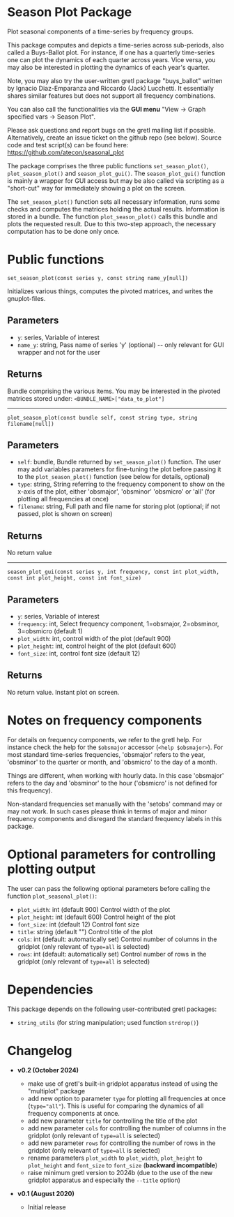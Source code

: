 # Season Plot Package

Plot seasonal components of a time-series by frequency groups.

This package computes and depicts a time-series across sub-periods, also called a Buys-Ballot plot. For instance, if one has a quarterly time-series one can plot the dynamics of each quarter across years. Vice versa, you may also be interested in plotting the dynamics of each year's quarter.

Note, you may also try the user-written gretl package "buys_ballot" written by Ignacio Diaz-Emparanza and Riccardo (Jack) Lucchetti. It essentially shares similar features but does not support all frequency combinations.

You can also call the functionalities via the **GUI menu** "View -> Graph specified vars -> Season Plot".

Please ask questions and report bugs on the gretl mailing list if possible. Alternatively, create an issue ticket on the github repo (see below).
Source code and test script(s) can be found here:
https://github.com/atecon/seasonal_plot

The package comprises the three public functions `set_season_plot()`, `plot_season_plot()` and `season_plot_gui()`. The `season_plot_gui()` function is mainly a wrapper for GUI access but may be also called via scripting as a "short-cut" way for immediately showing a plot on the screen.

The `set_season_plot()` function sets all necessary information, runs some checks and computes the matrices holding the actual results. Information is stored in a bundle. The function `plot_season_plot()` calls this bundle and plots the requested result. Due to this two-step approach, the necessary computation has to be done only once.

# Public functions

```
set_season_plot(const series y, const string name_y[null])
```

Initializes various things, computes the pivoted matrices, and writes the gnuplot-files.

## Parameters

- `y`: series, Variable of interest
- `name_y`: string, Pass name of series 'y' (optional) -- only relevant for GUI wrapper and not for the user

## Returns

Bundle comprising the various items. You may be interested in the pivoted matrices stored under: `<BUNDLE_NAME>["data_to_plot"]`

---

```
plot_season_plot(const bundle self, const string type, string filename[null])
```

## Parameters

- `self`: bundle, Bundle returned by `set_season_plot()` function. The user may add variables parameters for fine-tuning the plot before passing it to the `plot_season_plot()` function (see below for details, optional)
- `type`: string, String referring to the frequency component to show on the x-axis of the plot, either 'obsmajor', 'obsminor' 'obsmicro' or 'all' (for plotting all frequencies at once)
- `filename`: string, Full path and file name for storing plot (optional; if not passed, plot is shown on screen)

## Returns

No return value

---

```
season_plot_gui(const series y, int frequency, const int plot_width, const int plot_height, const int font_size)
```

## Parameters

- `y`: series, Variable of interest
- `frequency`: int, Select frequency component, 1=obsmajor, 2=obsminor, 3=obsmicro (default 1)
- `plot_width`: int, control width of the plot (default 900)
- `plot_height`: int, control height of the plot (default 600)
- `font_size`: int, control font size (default 12)

## Returns

No return value. Instant plot on screen.

# Notes on frequency components

For details on frequency components, we refer to the gretl help. For instance check the help for the `$obsmajor` accessor (`<help $obsmajor>`). For most standard time-series frequencies, 'obsmajor' refers to the year, 'obsminor' to the quarter or month, and 'obsmicro' to the day of a month.

Things are different, when working with hourly data. In this case 'obsmajor' refers to the day and 'obsminor' to the hour ('obsmicro' is not defined for this frequency).

Non-standard frequencies set manually with the 'setobs' command may or may not work. In such cases please think in terms of major and minor frequency components and disregard the standard frequency labels in this package.

# Optional parameters for controlling plotting output

The user can pass the following optional parameters before calling the function `plot_seasonal_plot()`:

- `plot_width`: int (default 900) Control width of the plot
- `plot_height`: int (default 600) Control height of the plot
- `font_size`: int (default 12) Control font size
- `title`: string (default "") Control title of the plot
- `cols`: int (default: automatically set) Control number of columns in the gridplot (only relevant of `type=all` is selected)
- `rows`: int (default: automatically set) Control number of rows in the gridplot (only relevant of `type=all` is selected)

# Dependencies

This package depends on the following user-contributed gretl packages:

- `string_utils` (for string manipulation; used function `strdrop()`)

# Changelog

* **v0.2 (October 2024)**
    * make use of gretl's built-in gridplot apparatus instead of using the "multiplot" package
	* add new option to parameter `type` for plotting all frequencies at once (`type="all"`). This is useful for comparing the dynamics of all frequency components at once.
	* add new parameter `title` for controlling the title of the plot
	* add new parameter `cols` for controlling the number of columns in the gridplot (only relevant of `type=all` is selected)
	* add new parameter `rows` for controlling the number of rows in the gridplot (only relevant of `type=all` is selected)
	* rename parameters `plot_width` to `plot_width`, `plot_height` to `plot_height` and `font_size` to `font_size` (**backward incompatible**)
	* raise minimum gretl version to 2024b (due to the use of the new gridplot apparatus and especially the `--title` option)

* **v0.1 (August 2020)**
    * Initial release